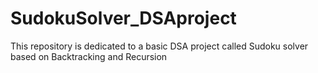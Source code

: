# SudokuSolver_DSAproject
This repository is dedicated to a basic DSA project called Sudoku solver based on Backtracking and Recursion
